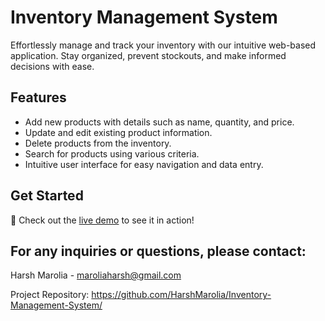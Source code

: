 # Inventory Management System

Effortlessly manage and track your inventory with our intuitive web-based application. Stay organized, prevent stockouts, and make informed decisions with ease.

## Features

- Add new products with details such as name, quantity, and price.
- Update and edit existing product information.
- Delete products from the inventory.
- Search for products using various criteria.
- Intuitive user interface for easy navigation and data entry.

## Get Started

🚀 Check out the [live demo](https://inventory-management-system-two.vercel.app/) to see it in action!

## For any inquiries or questions, please contact:

Harsh Marolia - maroliaharsh@gmail.com

Project Repository: https://github.com/HarshMarolia/Inventory-Management-System/
